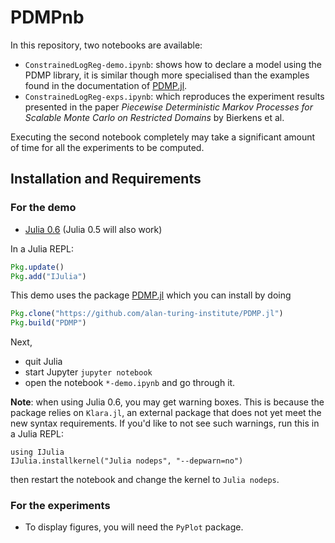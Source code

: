 # PDMPnb

In this repository, two notebooks are available:

* `ConstrainedLogReg-demo.ipynb`: shows how to declare a model using the PDMP library, it is similar though more specialised than the examples found in the documentation of [PDMP.jl](https://github.com/alan-turing-institute/PDMP.jl).
* `ConstrainedLogReg-exps.ipynb`: which reproduces the experiment results presented in the paper *Piecewise Deterministic Markov Processes for Scalable Monte Carlo on Restricted Domains* by Bierkens et al.

Executing the second notebook completely may take a significant amount of time for all the experiments to be computed.

## Installation and Requirements

### For the demo

* [Julia 0.6](https://julialang.org/downloads/) (Julia 0.5 will also work)

In a Julia REPL:

```julia
Pkg.update()
Pkg.add("IJulia")
```

This demo uses the package [PDMP.jl](https://github.com/alan-turing-institute/PDMP.jl) which you can install by doing

```julia
Pkg.clone("https://github.com/alan-turing-institute/PDMP.jl")
Pkg.build("PDMP")
```

Next,

* quit Julia
* start Jupyter `jupyter notebook`
* open the notebook `*-demo.ipynb` and go through it.

**Note**: when using Julia 0.6, you may get warning boxes. This is because the package relies on `Klara.jl`, an external package that does not yet meet the new syntax requirements. If you'd like to not see such warnings, run this in a Julia REPL:

```
using IJulia
IJulia.installkernel("Julia nodeps", "--depwarn=no")
```

then restart the notebook and change the kernel to `Julia nodeps`.

### For the experiments

* To display figures, you will need the `PyPlot` package.
